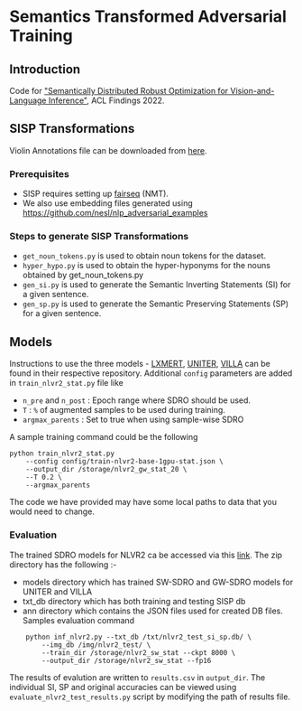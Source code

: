 # Semantics Transformed Adversarial Training
## Introduction
Code for ["Semantically Distributed Robust Optimization for Vision-and-Language Inference"](https://arxiv.org/abs/2110.07165), ACL Findings 2022. 

## SISP Transformations
Violin Annotations file can be downloaded from [here](https://drive.google.com/file/d/15XS7F_En90CHnSLrRmQ0M1bqEObuqt1-/view).

### Prerequisites
- SISP requires setting up [fairseq](https://github.com/pytorch/fairseq) (NMT).
- We also use embedding files generated using https://github.com/nesl/nlp_adversarial_examples

### Steps to generate SISP Transformations
- `get_noun_tokens.py` is used to obtain noun tokens for the dataset.
- `hyper_hypo.py` is used to obtain the hyper-hyponyms for the nouns obtained by get_noun_tokens.py
- `gen_si.py` is used to generate the Semantic Inverting Statements (SI) for a given sentence.
- `gen_sp.py` is used to generate the Semantic Preserving Statements (SP) for a given sentence.

## Models
Instructions to use the three models - [LXMERT](https://github.com/airsplay/lxmert), [UNITER](https://github.com/ChenRocks/UNITER), [VILLA](https://github.com/zhegan27/VILLA) can be found in their respective repository.
Additional `config` parameters are added in `train_nlvr2_stat.py` file like
- `n_pre` and `n_post` : Epoch range where SDRO should be used.
- `T` : `%` of augmented samples to be used during training.
- `argmax_parents` : Set to true when using sample-wise SDRO

A sample training command could be the following
```
python train_nlvr2_stat.py 
    --config config/train-nlvr2-base-1gpu-stat.json \
    --output_dir /storage/nlvr2_gw_stat_20 \
    --T 0.2 \
    --argmax_parents
```
The code we have provided may have some local paths to data that you would need to change.

### Evaluation
The trained SDRO models for NLVR2 ca be accessed via this [link](https://drive.google.com/file/d/1r3HbVhtGzzYwYUMziU3k3F3PpCnXdEIV/view?usp=sharing). The zip directory has the following :-
- models directory which has trained SW-SDRO and GW-SDRO models for UNITER and VILLA
- txt_db directory which has both training and testing SISP db
- ann directory which contains the JSON files used for created DB files.
Samples evaluation command
```
    python inf_nlvr2.py --txt_db /txt/nlvr2_test_si_sp.db/ \
        --img_db /img/nlvr2_test/ \
        --train_dir /storage/nlvr2_sw_stat --ckpt 8000 \
        --output_dir /storage/nlvr2_sw_stat --fp16

```
The results of evalution are written to `results.csv` in `output_dir`. The individual SI, SP and original accuracies can be viewed using `evaluate_nlvr2_test_results.py` script by modifying the path of results file.




